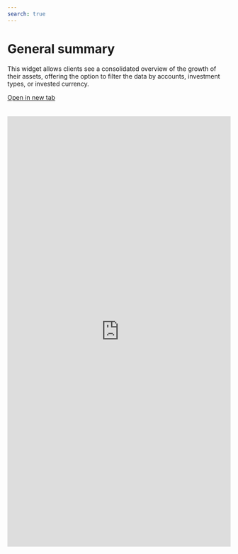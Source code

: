 ```yaml
---
search: true
---
```


# General summary

This widget allows clients see a consolidated overview of the growth of their assets, offering the option to filter the data by accounts, investment types, or invested currency.

[Open in new tab](https://widgets.modyo.com/inversiones/resumen-general)
<iframe id="widgetFrame" src="https://widgets.modyo.com/inversiones/resumen-general" width="100%" frameBorder="0"  style="min-height:972px;overflow:auto;margin-top:20px;"/>

| Feature          | Description                                                                                                                                                                                                                                |
|------------------------|--------------------------------------------------------------------------------------------------------------------------------------------------------------------------------------------------------------------------------------------|
| Consolidated Assets | Shows a consolidated view of the client's total assets at the end of the previous day.  Provides a summary of the client's invested assets, displaying accounts, products and the currency in which the transaction is performed. |
| Monthly Growth      | Presents the initial and final asset total of the selected month, together with the transactions of the month (contributions, withdrawals, changes in assets).                                                                                                   |
| Annual Growth        | Shows a comparison between the equity growth during the current year to date (YTD) and the investment growth during the previous year (from the beginning to the end of the year).                                                      |

<script>

  export default {
    mounted() {

      function setIframeHeightCO(id, ht) {
          var ifrm = document.getElementById(id);
          if(ifrm) {
            ifrm.style.height = ht + 4 + "px";
          }
      }
      // iframed document sends its height using postMessage
      function handleDocHeightMsg(e) {
          // check origin
          if ( e.origin === 'https://widgets.modyo.com' ) {
              // parse data
              var data = JSON.parse( e.data );

              console.log('data:', data)
              // check data object
              if ( data['docHeight'] ) {
                  setIframeHeightCO( 'widgetFrame', data['docHeight'] );
              } else {
                  setIframeHeightCO( 'widgetFrame', 700 );
              }
          }
      }

      // assign message handler
      if ( window.addEventListener ) {
          window.addEventListener('message', handleDocHeightMsg, false);
      }
    }
  }

</script>
